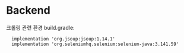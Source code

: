 # Backend

크롤링 관련 환경
build.gradle: 
```
  implementation 'org.jsoup:jsoup:1.14.1'
  implementation 'org.seleniumhq.selenium:selenium-java:3.141.59'
```  


